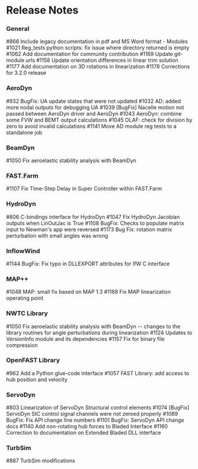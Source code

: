 # Release Notes

### General
#866 Include legacy documentation in pdf and MS Word format - Modules
#1021 Reg_tests python scripts: fix issue where directory returned is empty
#1062 Add documentation for community contribution
#1169 Update git-module urls
#1158 Update orientation differences in linear trim solution
#1177 Add documentation on 3D rotations in linearization
#1178 Corrections for 3.2.0 release

### AeroDyn
#932 BugFix: UA update states that were not updated
#1032 AD: added more nodal outputs for debugging UA
#1039 [BugFix] Nacelle motion not passed between AeroDyn driver and AeroDyn
#1043 AeroDyn: combine some FVW and BEMT output calculations
#1045 OLAF: check for division by zero to avoid invalid calculations
#1141 Move AD module reg tests to a standalone job

### BeamDyn
#1050 Fix aeroelastic stability analysis with BeamDyn

### FAST.Farm
#1107 Fix Time-Step Delay in Super Controller within FAST.Farm

### HydroDyn
#806 C-bindings interface for HydroDyn
#1047 Fix HydroDyn Jacobian outputs when LinOutJac is True
#1108 BugFix: Checks to populate matrix input to Newman's app were reversed
#1173 Bug Fix: rotation matrix perturbation with small angles was wrong

### InflowWind
#1144 BugFix: Fix typo in DLLEXPORT attributes for IfW C interface

### MAP++
#1048 MAP: small fix based on MAP 1.3
#1168 Fix MAP linearization operating point

### NWTC Library
#1050 Fix aeroelastic stability analysis with BeamDyn -- changes to the library routines for angle perturbations during linearization
#1124 Updates to VersionInfo module and its dependencies
#1157 Fix for binary file compression

### OpenFAST Library
#962 Add a Python glue-code interface
#1057 FAST Library: add access to hub position and velocity

### ServoDyn
#803 Linearization of ServoDyn Structural control elements
#1074 [BugFix] ServoDyn StC control signal channels were not zeroed properly
#1089 BugFix: Fix API change line numbers
#1101 BugFix: ServoDyn API change docs
#1140 Add non-rotating hub forces to Bladed Interface
#1160 Correction to documentation on Extended Bladed DLL interface

### TurbSim
#887 TurbSim modifications



